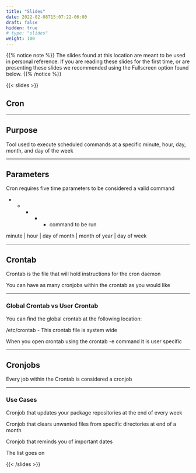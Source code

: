 ```yaml
---
title: "Slides"
date: 2022-02-08T15:07:22-06:00
draft: false
hidden: true
# type: "slides"
weight: 100
---
```


{{% notice note %}}
The slides found at this location are meant to be used in personal reference. If you are reading these slides for the first time, or are presenting these slides we recommended using the Fullscreen option found below.
{{% /notice %}}

{{< slides >}}

## Cron

---

## Purpose

Tool used to execute scheduled commands at a specific minute, hour, day, month, and day of the week
___

## Parameters

Cron requires five time parameters to be considered a valid command

* * * * * command to be run

minute | hour | day of month | month of year | day of week

---

## Crontab

Crontab is the file that will hold instructions for the cron daemon

You can have as many cronjobs within the crontab as you would like

___

### Global Crontab vs User Crontab

You can find the global crontab at the following location:

/etc/crontab - This crontab file is system wide

When you open crontab using the crontab -e command it is user specific

---

## Cronjobs

Every job within the Crontab is considered a cronjob

___

### Use Cases

Cronjob that updates your package repositories at the end of every week

Cronjob that clears unwanted files from specific directories at end of a month

Cronjob that reminds you of important dates

The list goes on

{{< /slides >}}

